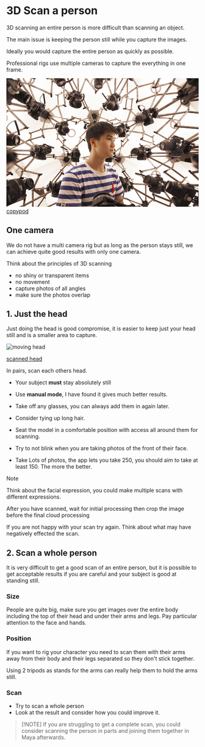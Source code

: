 
# 3D Scan a person

3D scanning an entire person is more difficult than scanning an object.

The main issue is keeping the person still while you capture the images.

Ideally you would capture the entire person as quickly as possible.

Professional rigs use multiple cameras to capture the everything in one frame.

![](images/copypod.jpg)
[copypod](https://www.designboom.com/design/peoples-architecture-office-3d-copypod-pavilion-05-23-2017/)

## One camera

We do not have a multi camera rig but as long as the person stays still, we can achieve quite good results with only one camera.

Think about the principles of 3D scanning

- no shiny or transparent items
- no movement
- capture photos of all angles
- make sure the photos overlap

## 1. Just the head

Just doing the head is good compromise, it is easier to keep just your head still and is a smaller area to capture.

![moving head](images/moving_head.gif)

[scanned head](https://sketchfab.com/3d-models/grandpa-realityscan-35316e9640384a5589ab662a4f4998c8)

In pairs, scan each others head.

- Your subject **must** stay absolutely still
- Use **manual mode**, I have found it gives much better results.
- Take off any glasses, you can always add them in again later.
- Consider tying up long hair.
- Seat the model in a comfortable position with access all around them for scanning.
- Try to not blink when you are taking photos of the front of their face.

- Take Lots of photos, the app lets you take 250, you should aim to take at least 150. The more the better.

>[!NOTE]
>Think about the facial expression, you could make multiple scans with different expressions.

After you have scanned, wait for initial processing then crop the image before the final cloud processing

If you are not happy with your scan try again. Think about what may have negatively effected the scan.

## 2. Scan a whole person

It is very difficult to get a good scan of an entire person, but it is possible to get acceptable results if you are careful and your subject is good at standing still.

### Size

People are quite big, make sure you get images over the entire body including the top of their head and under their arms and legs. Pay particular attention to the face and hands. 

### Position

If you want to rig your character you need to scan them with their arms away from their body and their legs separated so they don't stick together.

Using 2 tripods as stands for the arms can really help them to hold the arms still.

### Scan

- Try to scan a whole person
- Look at the result and consider how you could improve it.

> [!NOTE] If you are struggling to get a complete scan, you could consider scanning the person in parts and joining them together in Maya afterwards.


